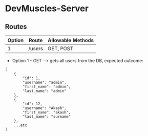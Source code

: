 # DevMuscles-Server

## Routes

|Option|Route|Allowable Methods|
|---|---|---|
|1|/users|GET, POST|
- Option 1 - GET --> gets all users from the DB, expected outcome:
```
[
    {
        "id": 1,
        "username": "admin",
        "first_name": "admin",
        "last_name": "admin"
    },
    {
        "id": 12,
        "username": "Akash",
        "first_name": "akash",
        "last_name": "surname"
    },
    ...etc
]
```
